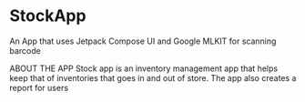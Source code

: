 # StockApp
An App that uses Jetpack Compose UI and Google MLKIT for scanning barcode

ABOUT THE APP
Stock app is an inventory management app that helps keep that of inventories that goes in and out of store.
The app also creates a report for users
